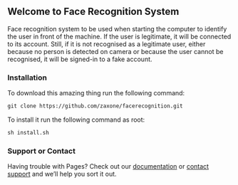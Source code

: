 ## Welcome to Face Recognition System

Face recognition system to be used when starting the computer to identify the user in front of the machine. If the user is legitimate, it will be connected to its account. Still, if it is not recognised as a legitimate user, either because no person is detected on camera or because the user cannot be recognised, it will be signed-in to a fake account.

### Installation

To download this amazing thing run the following command:
```markdown
git clone https://github.com/zaxone/facerecognition.git
```

To install it run the following command as root:
```markdown
sh install.sh
```

### Support or Contact

Having trouble with Pages? Check out our [documentation](https://help.github.com/categories/github-pages-basics/) or [contact support](https://github.com/contact) and we’ll help you sort it out.
